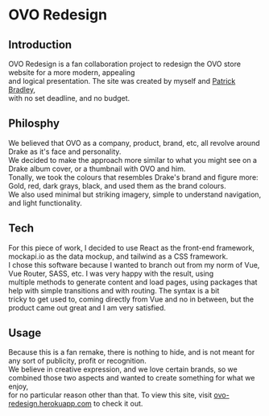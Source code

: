 # OVO Redesign

## Introduction
OVO Redesign is a fan collaboration project to redesign the OVO store website for a more modern, appealing <br>
and logical presentation. The site was created by myself and <a href="http://www.patrickbradley.me">Patrick Bradley</a>, <br>
with no set deadline, and no budget.

## Philosphy
We believed that OVO as a company, product, brand, etc, all revolve around Drake as it's face and personality.
<br>
We decided to make the approach more similar to what you might see on a Drake album cover, or a thumbnail with OVO and him.
<br>
Tonally, we took the colours that resembles Drake's brand and figure more: Gold, red, dark grays, black, and used them as the brand colours.
<br>
We also used minimal but striking imagery, simple to understand navigation, and light functionality.

## Tech
For this piece of work, I decided to use React as the front-end framework, mockapi.io as the data mockup, and tailwind as a CSS framework.
<br>
I chose this software because I wanted to branch out from my norm of Vue, Vue Router, SASS, etc. I was very happy with the result, using
<br>
multiple methods to generate content and load pages, using packages that help with simple transitions and with routing. The syntax is a bit
<br>
tricky to get used to, coming directly from Vue and no in between, but the product came out great and I am very satisfied.

## Usage
Because this is a fan remake, there is nothing to hide, and is not meant for any sort of publicity, profit or recognition.
<br>
We believe in creative expression, and we love certain brands, so we combined those two aspects and wanted to create something for what we enjoy,
<br>
for no particular reason other than that. To view this site, visit <a href="https://ovo-redesign.herokuapp.com/">ovo-redesign.herokuapp.com</a> to check it out.
